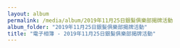 ```yaml
---
layout: album
permalink: /media/album/2019年11月25日銀髮俱樂部揭牌活動
album_folder: "2019年11月25日銀髮俱樂部揭牌活動"
title: "電子相簿 - 2019年11月25日銀髮俱樂部揭牌活動"
---
```

